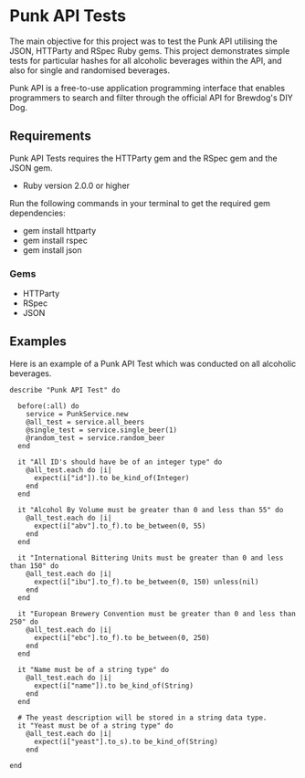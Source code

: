 
# Punk API Tests

The main objective for this project was to test the Punk API utilising the JSON, HTTParty and RSpec Ruby gems. This project demonstrates simple tests for particular hashes for all alcoholic beverages within the API, and also for single and randomised beverages.

Punk API is a free-to-use application programming interface that enables programmers to search and filter through the official API for Brewdog's DIY Dog.

## Requirements
Punk API Tests requires the HTTParty gem and the RSpec gem and the JSON gem.

* Ruby version 2.0.0 or higher

Run the following commands in your terminal to get the required gem dependencies:

* gem install httparty
* gem install rspec
* gem install json

### Gems
* HTTParty
* RSpec
* JSON

## Examples
Here is an example of a Punk API Test which was conducted on all alcoholic beverages.

	describe "Punk API Test" do

	  before(:all) do
	    service = PunkService.new
	    @all_test = service.all_beers
	    @single_test = service.single_beer(1)
	    @random_test = service.random_beer
	  end

	  it "All ID's should have be of an integer type" do
	    @all_test.each do |i|
	      expect(i["id"]).to be_kind_of(Integer)
	    end
	  end

	  it "Alcohol By Volume must be greater than 0 and less than 55" do
	    @all_test.each do |i|
	      expect(i["abv"].to_f).to be_between(0, 55)
	    end
	  end

	  it "International Bittering Units must be greater than 0 and less than 150" do
	    @all_test.each do |i|
	      expect(i["ibu"].to_f).to be_between(0, 150) unless(nil)
	    end
	  end

	  it "European Brewery Convention must be greater than 0 and less than 250" do
	    @all_test.each do |i|
	      expect(i["ebc"].to_f).to be_between(0, 250)
	    end
	  end

	  it "Name must be of a string type" do
	    @all_test.each do |i|
	      expect(i["name"]).to be_kind_of(String)
	    end
	  end

	  # The yeast description will be stored in a string data type.
	  it "Yeast must be of a string type" do
	    @all_test.each do |i|
	      expect(i["yeast"].to_s).to be_kind_of(String)
	    end

	end
